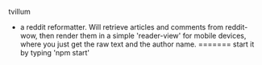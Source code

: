 tvillum
- a reddit reformatter.
Will retrieve articles and comments from reddit-wow,
then render them in a simple 'reader-view' for mobile devices,
where you just get the raw text and the author name.
=======
start it by typing 'npm start'
